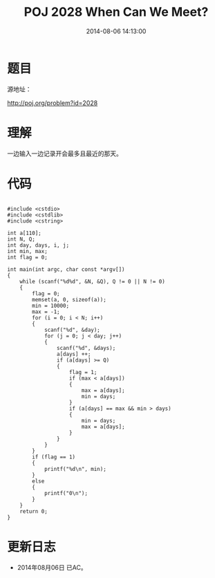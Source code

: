 ﻿---
layout: post
title: POJ 2028 When Can We Meet?
date: 2014-08-06 14:13:00
categories: Exercise
toc: true
---
# 题目
源地址：

http://poj.org/problem?id=2028

# 理解
一边输入一边记录开会最多且最近的那天。

<!-- more -->

# 代码

```

#include <cstdio>
#include <cstdlib>
#include <cstring>

int a[110];
int N, Q;
int day, days, i, j;
int min, max;
int flag = 0;

int main(int argc, char const *argv[])
{
    while (scanf("%d%d", &N, &Q), Q != 0 || N != 0)
    {
        flag = 0;
        memset(a, 0, sizeof(a));
        min = 10000;
        max = -1;
        for (i = 0; i < N; i++)
        {
            scanf("%d", &day);
            for (j = 0; j < day; j++)
            {
                scanf("%d", &days);
                a[days] ++;
                if (a[days] >= Q)
                {
                    flag = 1;
                    if (max < a[days])
                    {
                        max = a[days];
                        min = days;
                    }
                    if (a[days] == max && min > days)
                    {
                        min = days;
                        max = a[days];
                    }
                }
            }
        }
        if (flag == 1)
        {
            printf("%d\n", min);
        }
        else
        {
            printf("0\n");
        }
    }
    return 0;
}

```

# 更新日志
- 2014年08月06日 已AC。